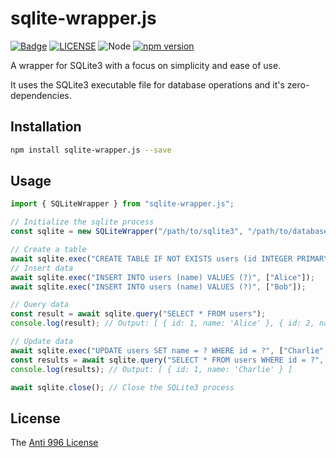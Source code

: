 # sqlite-wrapper.js

[![Badge](https://img.shields.io/badge/link-996.icu-%23FF4D5B.svg?style=flat-square)](https://996.icu/#/en_US)
[![LICENSE](https://img.shields.io/badge/license-Anti%20996-blue.svg?style=flat-square)](https://github.com/996icu/996.ICU/blob/master/LICENSE)
![Node](https://img.shields.io/badge/node-%3E=14-blue.svg?style=flat-square)
[![npm version](https://badge.fury.io/js/sqlite-wrapper.js.svg)](https://badge.fury.io/js/sqlite-wrapper.js)

A wrapper for SQLite3 with a focus on simplicity and ease of use.

It uses the SQLite3 executable file for database operations and it's zero-dependencies.

## Installation

```bash
npm install sqlite-wrapper.js --save
```

## Usage

```js
import { SQLiteWrapper } from "sqlite-wrapper.js";

// Initialize the sqlite process
const sqlite = new SQLiteWrapper("/path/to/sqlite3", "/path/to/database.db");

// Create a table
await sqlite.exec("CREATE TABLE IF NOT EXISTS users (id INTEGER PRIMARY KEY, name TEXT)");
// Insert data
await sqlite.exec("INSERT INTO users (name) VALUES (?)", ["Alice"]);
await sqlite.exec("INSERT INTO users (name) VALUES (?)", ["Bob"]);

// Query data
const result = await sqlite.query("SELECT * FROM users");
console.log(result); // Output: [ { id: 1, name: 'Alice' }, { id: 2, name: 'Bob' } ]

// Update data
await sqlite.exec("UPDATE users SET name = ? WHERE id = ?", ["Charlie", 1]);
const results = await sqlite.query("SELECT * FROM users WHERE id = ?", [1]);
console.log(results); // Output: [ { id: 1, name: 'Charlie' } ]

await sqlite.close(); // Close the SQLite3 process
```

## License

The [Anti 996 License](LICENSE)
